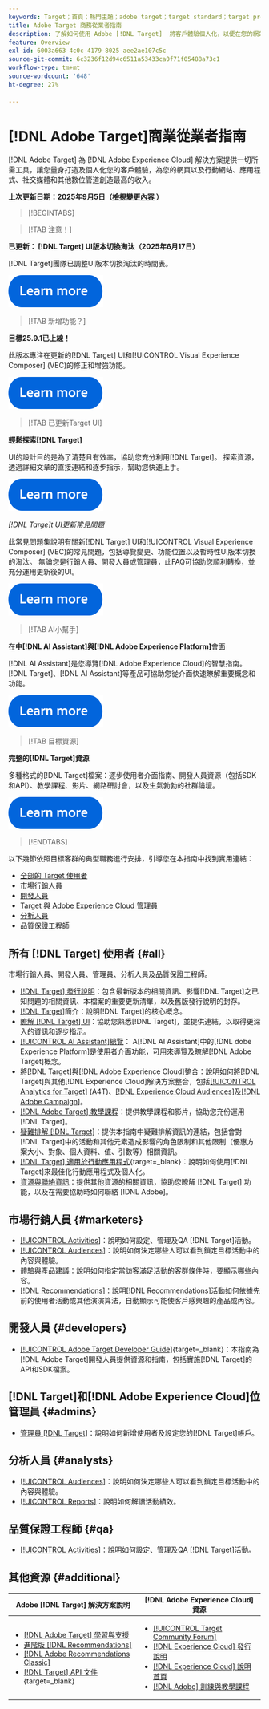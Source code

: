 ```yaml
---
keywords: Target；首頁；熱門主題；adobe target；target standard；target premium；target檔案；adobe target檔案；從業人員指南；使用手冊
title: Adobe Target 商務從業者指南
description: 了解如何使用 Adobe [!DNL Target]  將客戶體驗個人化，以便在您的網站和行動網站、應用程式及其他數位媒體上獲得最大收入。
feature: Overview
exl-id: 6003a663-4c0c-4179-8025-aee2ae107c5c
source-git-commit: 6c3236f12d94c6511a53433ca0f71f05488a73c1
workflow-type: tm+mt
source-wordcount: '648'
ht-degree: 27%

---
```


# [!DNL Adobe Target]商業從業者指南

[!DNL Adobe Target] 為 [!DNL Adobe Experience Cloud] 解決方案提供一切所需工具，讓您量身打造及個人化您的客戶體驗，為您的網頁以及行動網站、應用程式、社交媒體和其他數位管道創造最高的收入。

**上次更新日期：2025年9月5日（[檢視變更內容](r-release-notes/doc-change.md) ）**

>[!BEGINTABS]

>[!TAB 注意！]

**已更新： [!DNL Target] UI版本切換淘汰（2025年6月17日）**

[!DNL Target]團隊已調整UI版本切換淘汰的時間表。

[![深入瞭解圖示](/help/main/assets/learn-more.svg)](/help/main/r-release-notes/release-notes.md)

>[!TAB 新增功能？]

**目標25.9.1已上線！**

此版本專注在更新的[!DNL Target] UI和[!UICONTROL Visual Experience Composer] (VEC)的修正和增強功能。

[![深入瞭解圖示](/help/main/assets/learn-more.svg)](/help/main/r-release-notes/release-notes.md)

>[!TAB 已更新Target UI]

**輕鬆探索[!DNL Target]**

UI的設計目的是為了清楚且有效率，協助您充分利用[!DNL Target]。 探索資源，透過詳細文章的直接連結和逐步指示，幫助您快速上手。

[![深入瞭解圖示](/help/main/assets/learn-more.svg)](/help/main/c-intro/understand-the-target-ui.md)

*[!DNL *Targe]t UI更新常見問題**

此常見問題集說明有關新[!DNL Target] UI和[!UICONTROL Visual Experience Composer] (VEC)的常見問題，包括導覽變更、功能位置以及暫時性UI版本切換的淘汰。 無論您是行銷人員、開發人員或管理員，此FAQ可協助您順利轉換，並充分運用更新後的UI。

[![深入瞭解圖示](/help/main/assets/learn-more.svg)](/help/main/c-intro/updated-ui-faq.md)

>[!TAB AI小幫手]

在&#x200B;**中[!DNL AI Assistant]與[!DNL Adobe Experience Platform]**&#x200B;會面

[!DNL AI Assistant]是您導覽[!DNL Adobe Experience Cloud]的智慧指南。 [!DNL Target]、[!DNL AI Assistant]等產品可協助您從介面快速瞭解重要概念和功能。

[![深入瞭解圖示](/help/main/assets/learn-more.svg)](/help/main/c-intro/ai-assistant.md)

>[!TAB 目標資源]

**完整的[!DNL Target]資源**

多種格式的[!DNL Target]檔案：逐步使用者介面指南、開發人員資源（包括SDK和API）、教學課程、影片、網路研討會，以及生氣勃勃的社群論壇。

[![深入瞭解圖示](/help/main/assets/learn-more.svg)](/help/main/r-release-notes/target-documentation.md)

>[!ENDTABS]

以下幾節依照目標客群的典型職務進行安排，引導您在本指南中找到實用連結：

- [全部的 Target 使用者](#all)
- [市場行銷人員](#marketers)
- [開發人員](#developers)
- [Target 與 Adobe Experience Cloud 管理員](#admins)
- [分析人員](#analysts)
- [品質保證工程師](#qa)

## 所有 [!DNL Target] 使用者 {#all}

市場行銷人員、開發人員、管理員、分析人員及品質保證工程師。

- [[!DNL Target] 發行說明](r-release-notes/release-notes.md)：包含最新版本的相關資訊、影響[!DNL Target]之已知問題的相關資訊、本檔案的重要更新清單，以及舊版發行說明的封存。
- [ [!DNL Target]](c-intro/intro.md)簡介：說明[!DNL Target]的核心概念。
- [瞭解 [!DNL Target] UI](/help/main/c-intro/understand-the-target-ui.md)：協助您熟悉[!DNL Target]，並提供連結，以取得更深入的資訊和逐步指示。
- [[!UICONTROL AI Assistant]總覽](/help/main/c-intro/ai-assistant.md)： A[!DNL AI Assistant]中的[!DNL dobe Experience Platform]是使用者介面功能，可用來導覽及瞭解[!DNL Adobe Target]概念。
- 將[!DNL Target]與[!DNL Adobe Experience Cloud]整合：說明如何將[!DNL Target]與其他[!DNL Experience Cloud]解決方案整合，包括[[!UICONTROL Analytics for Target]](/help/main/c-integrating-target-with-mac/a4t/a4t.md) (A4T)、[[!DNL Experience Cloud Audiences]](/help/main/c-integrating-target-with-mac/mmp.md)及[[!DNL Adobe Campaign]](/help/main/c-integrating-target-with-mac/campaign-and-target.md)。
- [[!DNL Adobe Target] 教學課程](https://experienceleague.adobe.com/docs/target-learn/tutorials/overview.html?lang=zh-Hant)：提供教學課程和影片，協助您充份運用[!DNL Target]。
- [疑難排解 [!DNL Target]](r-troubleshooting-target/troubleshooting-target.md)：提供本指南中疑難排解資訊的連結，包括會對[!DNL Target]中的活動和其他元素造成影響的角色限制和其他限制（優惠方案大小、對象、個人資料、值、引數等）相關資訊。
- [[!DNL Target] 適用於行動應用程式](https://experienceleague.adobe.com/docs/target-dev/developer/mobile-apps/overview.html?lang=zh-Hant){target=_blank}：說明如何使用[!DNL Target]來最佳化行動應用程式及個人化。
- [資源與聯絡資訊](cmp-resources-and-contact-information.md)：提供其他資源的相關資訊，協助您瞭解 [!DNL Target] 功能，以及在需要協助時如何聯絡 [!DNL Adobe]。

## 市場行銷人員 {#marketers}

- [[!UICONTROL Activities]](c-activities/activities.md)：說明如何設定、管理及QA [!DNL Target]活動。
- [[!UICONTROL Audiences]](c-target/target.md)：說明如何決定哪些人可以看到鎖定目標活動中的內容與體驗。
- [體驗與產品建議](c-experiences/experiences.md)：說明如何指定當訪客滿足活動的客群條件時，要顯示哪些內容。
- [[!DNL Recommendations]](c-recommendations/recommendations.md)：說明[!DNL Recommendations]活動如何依據先前的使用者活動或其他演演算法，自動顯示可能使客戶感興趣的產品或內容。

## 開發人員 {#developers}

- [[!UICONTROL Adobe Target Developer Guide]](https://experienceleague.adobe.com/docs/target-dev/developer/overview.html?lang=zh-Hant){target=_blank}：本指南為[!DNL Adobe Target]開發人員提供資源和指南，包括實施[!DNL Target]的API和SDK檔案。

## [!DNL Target]和[!DNL Adobe Experience Cloud]位管理員 {#admins}

- [管理員 [!DNL Target]](administrating-target/administrating-target.md)：說明如何新增使用者及設定您的[!DNL Target]帳戶。

## 分析人員 {#analysts}

- [[!UICONTROL Audiences]](c-target/target.md)：說明如何決定哪些人可以看到鎖定目標活動中的內容與體驗。
- [[!UICONTROL Reports]](c-reports/reports.md)：說明如何解讀活動績效。

## 品質保證工程師 {#qa}

- [[!UICONTROL Activities]](c-activities/activities.md)：說明如何設定、管理及QA [!DNL Target]活動。

## 其他資源 {#additional}

| Adobe [!DNL Target] 解決方案說明 | [!DNL Adobe Experience Cloud] 資源 |
|--- |--- |
| <ul><li>[[!DNL Adobe Target] 學習與支援](https://helpx.adobe.com/tw/support/target.html)</li><li>[進階版 [!DNL Recommendations]](c-recommendations/recommendations.md)</li><li>[[!DNL Adobe Recommendations Classic]](/help/main/assets/adobe-recommendations-classic.pdf)</li><li>[[!DNL Target] API 文件](https://experienceleague.adobe.com/docs/target-dev/developer/api/target-api-overview.html?lang=zh-Hant){target=_blank}</li></ul> | <ul><li>[[!UICONTROL Target Community Forum]](https://experienceleaguecommunities.adobe.com/t5/adobe-target/ct-p/adobe-target-community)</li><li>[[!DNL Experience Cloud] 發行說明](https://experienceleague.adobe.com/docs/release-notes/experience-cloud/current.html?lang=zh-Hant)</li><li>[[!DNL Experience Cloud] 說明首頁](https://helpx.adobe.com/tw/support/experience-cloud.html)</li><li>[[!DNL Adobe] 訓練與教學課程](https://helpx.adobe.com/tw/learning.html?promoid=KAUDK)</li></ul> |  |

